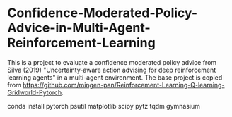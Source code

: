 # Confidence-Moderated-Policy-Advice-in-Multi-Agent-Reinforcement-Learning

This is a project to evaluate a confidence moderated policy advice from Silva (2019) "Uncertainty-aware action advising for deep reinforcement learning agents" in a multi-agent environment. The base project is copied from https://github.com/mingen-pan/Reinforcement-Learning-Q-learning-Gridworld-Pytorch.

conda install pytorch psutil matplotlib scipy pytz tqdm gymnasium